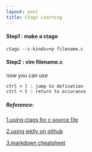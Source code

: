 ```yaml
---
layout: post
title: Ctags Learning
---
```


#### Step1 : make a ctage
```
ctags --c-kinds=+p filename.c
```

#### Step2 : vim filename.c
now you can use
```
ctrl + ] : jump to defination
ctrl + t : return to occurance
```

##### Reference:
[1.using ctags for c source file](http://objectmix.com/editors/149545-vim-exuberant-ctags-%3D-how-go-definition-declaration.html)

[2.using jeklly on github](http://www.smashingmagazine.com/2014/08/build-blog-jekyll-github-pages/)

[3.markdown cheatsheet](https://github.com/adam-p/markdown-here/wiki/Markdown-Cheatsheet#links)
